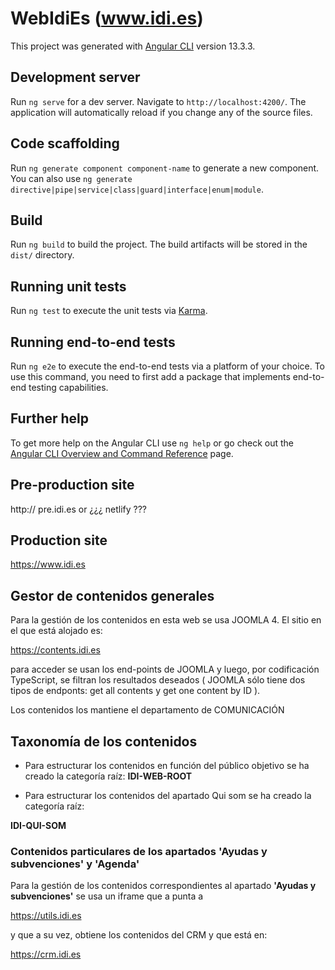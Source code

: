 # WebIdiEs (www.idi.es)

This project was generated with [Angular CLI](https://github.com/angular/angular-cli) version 13.3.3.

## Development server

Run `ng serve` for a dev server. Navigate to `http://localhost:4200/`. The application will automatically reload if you change any of the source files.

## Code scaffolding

Run `ng generate component component-name` to generate a new component. You can also use `ng generate directive|pipe|service|class|guard|interface|enum|module`.

## Build

Run `ng build` to build the project. The build artifacts will be stored in the `dist/` directory.

## Running unit tests

Run `ng test` to execute the unit tests via [Karma](https://karma-runner.github.io).

## Running end-to-end tests

Run `ng e2e` to execute the end-to-end tests via a platform of your choice. To use this command, you need to first add a package that implements end-to-end testing capabilities.

## Further help

To get more help on the Angular CLI use `ng help` or go check out the [Angular CLI Overview and Command Reference](https://angular.io/cli) page.

## Pre-production site

http:// pre.idi.es
or
¿¿¿ netlify ???

## Production site

https://www.idi.es

## Gestor de contenidos generales

Para la gestión de los  contenidos en esta web se usa JOOMLA 4. El sitio en el que está alojado es:

https://contents.idi.es

para acceder se usan los end-points de JOOMLA y luego, por codificación TypeScript, se filtran los resultados deseados ( JOOMLA sólo tiene dos tipos de endponts: get all contents y get one content by ID ).

Los contenidos los mantiene el departamento de COMUNICACIÓN

## Taxonomía de los contenidos

- Para estructurar los contenidos en función del público objetivo se ha creado la categoría raíz:
**IDI-WEB-ROOT**

- Para estructurar los contenidos del apartado Qui som se ha creado la categoría raíz:

**IDI-QUI-SOM**


### Contenidos particulares de los apartados 'Ayudas y subvenciones' y 'Agenda'
Para la gestión de los contenidos correspondientes al apartado **'Ayudas y subvenciones'** se usa un iframe que a punta a  

https://utils.idi.es


y que a su vez, obtiene los contenidos del CRM y que está en:

https://crm.idi.es



